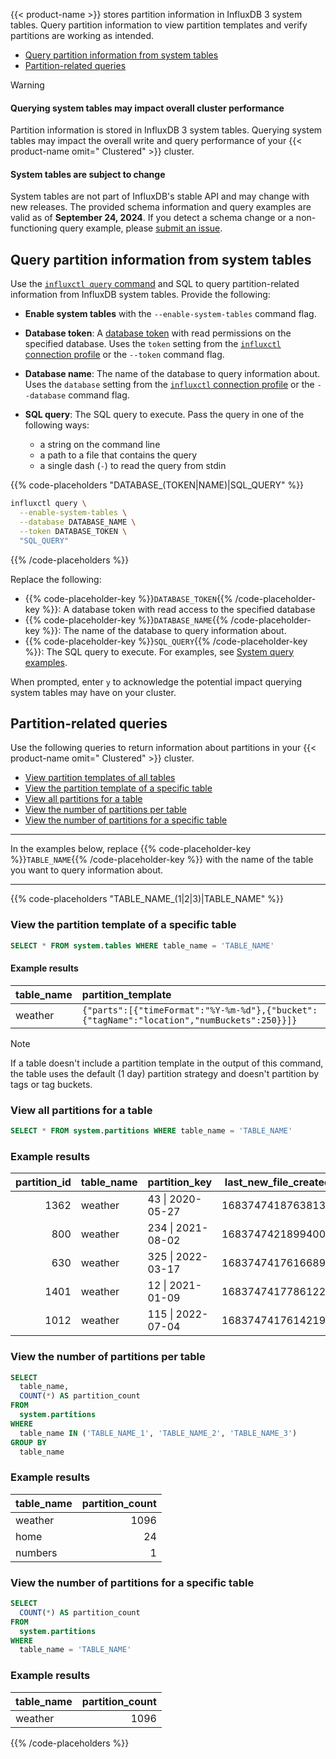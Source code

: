 <!--Allow shortcode-->
{{< product-name >}} stores partition information in InfluxDB 3 system tables.
Query partition information to view partition templates and verify partitions
are working as intended.

- [Query partition information from system tables](#query-partition-information-from-system-tables)
- [Partition-related queries](#partition-related-queries)

> [!Warning]
> #### Querying system tables may impact overall cluster performance
> 
> Partition information is stored in InfluxDB 3 system tables.
> Querying system tables may impact the overall write and query performance of
> your {{< product-name omit=" Clustered" >}} cluster.
> 
> <!--------------- UPDATE THE DATE BELOW AS EXAMPLES ARE UPDATED --------------->
> 
> #### System tables are subject to change
> 
> System tables are not part of InfluxDB's stable API and may change with new releases.
> The provided schema information and query examples are valid as of **September 24, 2024**.
> If you detect a schema change or a non-functioning query example, please
> [submit an issue](https://github.com/influxdata/docs-v2/issues/new/choose).
> 
> <!--------------- UPDATE THE DATE ABOVE AS EXAMPLES ARE UPDATED --------------->

## Query partition information from system tables

Use the [`influxctl query` command](/influxdb/version/reference/cli/influxctl/query/)
and SQL to query partition-related information from InfluxDB system tables.
 Provide the following:

- **Enable system tables** with the `--enable-system-tables` command flag.
- **Database token**: A [database token](/influxdb/version/admin/tokens/#database-tokens)
  with read permissions on the specified database. Uses the `token` setting from
  the [`influxctl` connection profile](/influxdb/version/reference/cli/influxctl/#configure-connection-profiles)
  or the `--token` command flag.
- **Database name**: The name of the database to query information about.
  Uses the `database` setting from the
  [`influxctl` connection profile](/influxdb/version/reference/cli/influxctl/#configure-connection-profiles)
  or the `--database` command flag.
- **SQL query**: The SQL query to execute.
  Pass the query in one of the following ways:

  - a string on the command line
  - a path to a file that contains the query
  - a single dash (`-`) to read the query from stdin

{{% code-placeholders "DATABASE_(TOKEN|NAME)|SQL_QUERY" %}}

```bash
influxctl query \
  --enable-system-tables \
  --database DATABASE_NAME \
  --token DATABASE_TOKEN \
  "SQL_QUERY"
```

{{% /code-placeholders %}}

Replace the following:

- {{% code-placeholder-key %}}`DATABASE_TOKEN`{{% /code-placeholder-key %}}:
  A database token with read access to the specified database
- {{% code-placeholder-key %}}`DATABASE_NAME`{{% /code-placeholder-key %}}:
  The name of the database to query information about.
- {{% code-placeholder-key %}}`SQL_QUERY`{{% /code-placeholder-key %}}:
  The SQL query to execute. For examples, see
  [System query examples](#system-query-examples).

When prompted, enter `y` to acknowledge the potential impact querying system
tables may have on your cluster.

## Partition-related queries

Use the following queries to return information about partitions in your
{{< product-name omit=" Clustered" >}} cluster.

- [View partition templates of all tables](#view-partition-templates-of-all-tables)
- [View the partition template of a specific table](#view-the-partition-template-of-a-specific-table)
- [View all partitions for a table](#view-all-partitions-for-a-table)
- [View the number of partitions per table](#view-the-number-of-partitions-per-table)
- [View the number of partitions for a specific table](#view-the-number-of-partitions-for-a-specific-table)

---

In the examples below, replace {{% code-placeholder-key %}}`TABLE_NAME`{{% /code-placeholder-key %}}
with the name of the table you want to query information about.

---

{{% code-placeholders "TABLE_NAME_(1|2|3)|TABLE_NAME" %}}

### View the partition template of a specific table

```sql
SELECT * FROM system.tables WHERE table_name = 'TABLE_NAME'
```

#### Example results

| table_name | partition_template                                                                         |
| :--------- | :----------------------------------------------------------------------------------------- |
| weather    | `{"parts":[{"timeFormat":"%Y-%m-%d"},{"bucket":{"tagName":"location","numBuckets":250}}]}` |

> [!Note]
> If a table doesn't include a partition template in the output of this command,
> the table uses the default (1 day) partition strategy and doesn't partition
> by tags or tag buckets.

### View all partitions for a table

```sql
SELECT * FROM system.partitions WHERE table_name = 'TABLE_NAME'
```

### Example results

| partition_id | table_name | partition_key     | last_new_file_created_at | num_files | total_size_mb |
| -----------: | :--------- | :---------------- | -----------------------: | --------: | ------------: |
|         1362 | weather    | 43 \| 2020-05-27  |      1683747418763813713 |         1 |             0 |
|          800 | weather    | 234 \| 2021-08-02 |      1683747421899400796 |         1 |             0 |
|          630 | weather    | 325 \| 2022-03-17 |      1683747417616689036 |         1 |             0 |
|         1401 | weather    | 12 \| 2021-01-09  |      1683747417786122295 |         1 |             0 |
|         1012 | weather    | 115 \| 2022-07-04 |      1683747417614219148 |         1 |             0 |

### View the number of partitions per table

```sql
SELECT
  table_name,
  COUNT(*) AS partition_count
FROM
  system.partitions
WHERE
  table_name IN ('TABLE_NAME_1', 'TABLE_NAME_2', 'TABLE_NAME_3')
GROUP BY
  table_name
```

### Example results

| table_name | partition_count |
| :--------- | --------------: |
| weather    |            1096 |
| home       |              24 |
| numbers    |               1 |

### View the number of partitions for a specific table

```sql
SELECT
  COUNT(*) AS partition_count
FROM
  system.partitions
WHERE
  table_name = 'TABLE_NAME'
```

### Example results

| table_name | partition_count |
| :--------- | --------------: |
| weather    |            1096 |

{{% /code-placeholders %}}
